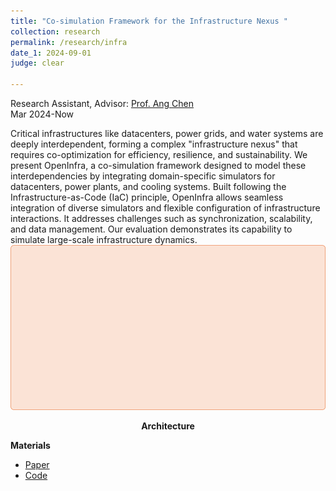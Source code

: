 ```yaml
---
title: "Co-simulation Framework for the Infrastructure Nexus "
collection: research
permalink: /research/infra
date_1: 2024-09-01
judge: clear

---
```

<p>Research Assistant, Advisor: <a href="https://symbioticlab.org/">Prof. Ang Chen</a> 
<br>Mar 2024-Now</p>
Critical infrastructures like datacenters, power grids, and water systems are deeply interdependent, forming a complex "infrastructure nexus" that requires co-optimization for efficiency, resilience, and sustainability. We present OpenInfra, a co-simulation framework designed to model these interdependencies by integrating domain-specific simulators for datacenters, power plants, and cooling systems. Built following the Infrastructure-as-Code (IaC) principle, OpenInfra allows seamless integration of diverse simulators and flexible configuration of infrastructure interactions. It addresses challenges such as synchronization, scalability, and data management. Our evaluation demonstrates its capability to simulate large-scale infrastructure dynamics.

<br>
<img src='/images/openinfra-overview.png'>
<p><center><b>Architecture</b></center></p>

**Materials**
<ul>
<li><a href="https://hotinfra24.github.io/">Paper</a></li>
<li><a href="https://github.com/JhengLu/OpenInfra">Code</a></li>
</ul>
